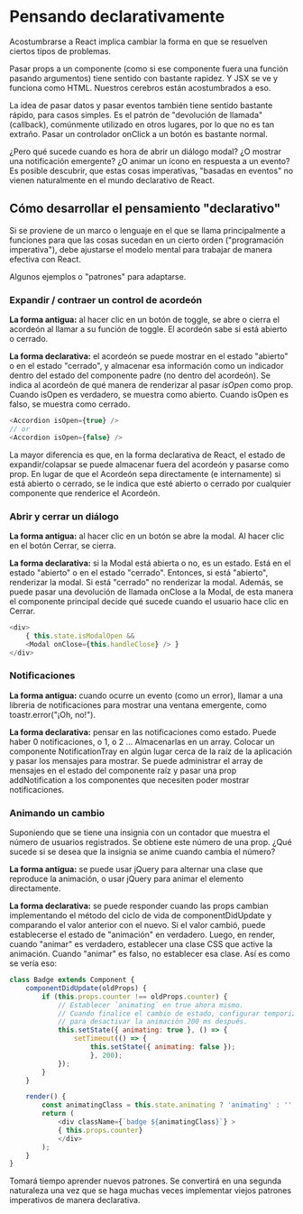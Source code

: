 # Pensando declarativamente

Acostumbrarse a React implica cambiar la forma en que se resuelven ciertos tipos de problemas.

Pasar props a un componente (como si ese componente fuera una función pasando argumentos) tiene sentido con bastante rapidez. Y JSX se ve y funciona como HTML. Nuestros cerebros están acostumbrados a eso.

La idea de pasar datos y pasar eventos también tiene sentido bastante rápido, para casos simples. Es el patrón de "devolución de llamada" (callback), comúnmente utilizado en otros lugares, por lo que no es tan extraño. Pasar un controlador onClick a un botón es bastante normal.

¿Pero qué sucede cuando es hora de abrir un diálogo modal? ¿O mostrar una notificación emergente? ¿O animar un ícono en respuesta a un evento? Es posible descubrir, que estas cosas imperativas, "basadas en eventos" no vienen naturalmente en el mundo declarativo de React.

## Cómo desarrollar el pensamiento "declarativo"

Si se proviene de un marco o lenguaje en el que se llama principalmente a funciones para que las cosas sucedan en un cierto orden ("programación imperativa"), debe ajustarse el modelo mental para trabajar de manera efectiva con React. 

Algunos ejemplos o "patrones" para adaptarse.

### Expandir / contraer un control de acordeón

**La forma antigua:** al hacer clic en un botón de toggle, se abre o cierra el acordeón al llamar a su función de toggle. El acordeón sabe si está abierto o cerrado.

**La forma declarativa:** el acordeón se puede mostrar en el estado "abierto" o en el estado "cerrado", y almacenar esa información como un indicador dentro del estado del componente padre (no dentro del acordeón). Se indica al acordeón de qué manera de renderizar al pasar *isOpen* como prop. Cuando isOpen es verdadero, se muestra como abierto. Cuando isOpen es falso, se muestra como cerrado.

```js
<Accordion isOpen={true} />
// or
<Accordion isOpen={false} />
```

La mayor diferencia es que, en la forma declarativa de React, el estado de expandir/colapsar se puede almacenar fuera del acordeón y pasarse como prop. En lugar de que el Acordeón sepa directamente (e internamente) si está abierto o cerrado, se le indica que esté abierto o cerrado por cualquier componente que renderice el Acordeón.

### Abrir y cerrar un diálogo

**La forma antigua:** al hacer clic en un botón se abre la modal. Al hacer clic en el botón Cerrar, se cierra.

**La forma declarativa:** si la Modal está abierta o no, es un estado. Está en el estado "abierto" o en el estado "cerrado". Entonces, si está "abierto", renderizar la modal. Si está "cerrado" no renderizar la modal. Además, se puede pasar una devolución de llamada onClose a la Modal, de esta manera el componente principal decide qué sucede cuando el usuario hace clic en Cerrar.

```js
<div>
    { this.state.isModalOpen && 
    <Modal onClose={this.handleClose} /> }
</div>
```

### Notificaciones

**La forma antigua:** cuando ocurre un evento (como un error), llamar a una libreria de notificaciones para mostrar una ventana emergente, como toastr.error("¡Oh, no!").

**La forma declarativa:** pensar en las notificaciones como estado. Puede haber 0 notificaciones, o 1, o 2 ... Almacenarlas en un array. Colocar un componente NotificationTray en algún lugar cerca de la raíz de la aplicación y pasar los mensajes para mostrar. Se puede administrar el array de mensajes en el estado del componente raíz y pasar una prop addNotification a los componentes que necesiten poder mostrar notificaciones.

### Animando un cambio

Suponiendo que se tiene una insignia con un contador que muestra el número de usuarios registrados. Se obtiene este número de una prop. ¿Qué sucede si se desea que la insignia se anime cuando cambia el número?

**La forma antigua:** se puede usar jQuery para alternar una clase que reproduce la animación, o usar jQuery para animar el elemento directamente.

**La forma declarativa:** se puede responder cuando las props cambian implementando el método del ciclo de vida de componentDidUpdate y comparando el valor anterior con el nuevo. Si el valor cambió, puede establecerse el estado de "animación" en verdadero. Luego, en render, cuando "animar" es verdadero, establecer una clase CSS que active la animación. Cuando "animar" es falso, no establecer esa clase. Así es como se vería eso:

```js
class Badge extends Component {
    componentDidUpdate(oldProps) {
        if (this.props.counter !== oldProps.counter) {
            // Establecer `animating` en true ahora mismo.
            // Cuando finalice el cambio de estado, configurar temporizador
            // para desactivar la animación 200 ms después.
            this.setState({ animating: true }, () => {
                setTimeout(() => {
                    this.setState({ animating: false });
                    }, 200);
            });
        }
    }

    render() {
        const animatingClass = this.state.animating ? 'animating' : '';
        return (
            <div className={`badge ${animatingClass}`} >
            { this.props.counter}
            </div>
        );
    }
}
```

Tomará tiempo aprender nuevos patrones. Se convertirá en una segunda naturaleza una vez que se haga muchas veces implementar viejos patrones imperativos de manera declarativa.